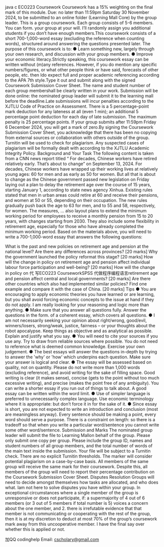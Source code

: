 java c ECO223 Coursework Coursework has a 15% weighting on the final mark of this module. Due: no later than 11:59pm Saturday 30 November 2024, to be submitted to an online folder (Learning Mall Core) by the group leader. This is a group coursework. Each group consists of 5-6 members. You can form. your group at your will. I’ll randomly assign you additional students if you don’t have enough members.This coursework consists of a short 700-1,000-word essay (excluding the reference when counting words), structured around answering the questions presented later. The purpose of this coursework is to: ●    Learn  something  new,  largely through your own research, and discussion with your group members. ●    Improve your economic literacy.Strictly speaking, this coursework essay can be written without (m)any references.  However, if you do mention any specific numbers/figures, or what other people think or have said, forecasts of other people, etc. then Ido expect full and proper academic referencing according to the APA 7th style.Type it out and submit along with the signed Coursework Submission Cover Sheet. The name and student number of each group membershall be clearly written in your work. Submission will be done online: the nominated group leader will submit it to the learning mall before the deadline.Late submissions will incur penalties according to the XJTLU Code of Practice on Assessment.  There is a 5 percentage-point mark deduction for any lateness at all (even 1 min); an additional 5 percentage point deduction for each day of late submission. The maximum penalty is 25 percentage points. If your group submits after 11:59pm Friday 6 December 2024, you will get a mark of zero.By signing the Coursework Submission Cover Sheet, you acknowledge that there has been no copying from external sources or collaboration with others outside of the group. Turnitin will be used to check for plagiarism. Any suspected cases of plagiarism will be formally dealt with according to the XJTLU Academic Integrity Policy. Background and Your Task The following content is taken from a CNN news report titled “ For decades, Chinese workers have retired relatively early. That’s about to change” on September 13, 2024. For decades, Chinese workers have wrapped up their working lives at relatively young ages: 60 for men and as early as 50 for women. But all that is about to change as the Chinese government passed new legislation on Friday laying out a plan to delay the retirement age over the course of 15 years, starting January 1, according to state news agency Xinhua. Existing rules stated that men in urban areas could retire at 60 and receive their pensions, and women at 50 or 55, depending on their occupation. The new rules gradually push back the age to 63 for men, and to 55 and 58, respectively, for women. The measures, … also layout plans to extend the minimum working period for employees to receive a monthly pension from 15 to 20 years, with changes starting from 2030. They  also  include  some  flexibility  in retirement age, especially  for those who have already completed the minimum working period. Based on the  materials  above,  you  will  need  to write  a  700-1,000-word  essay  that  answers  the following questions:

   What is the past and new policies on retirement age and pension at the national level? Are there any differences across provinces?   [20 marks]
   Why the government launched the policy reformat this stage?   [20 marks]
   How will the change  in policy on retirement age and pension affect individual labour force participation and well-being? [20 marks]
   How  will  the  change   in  policy  on  代 写ECO223 CourseworkSPSS 代做程序编程语言retirement  age  and   pension  affect  central  and   local governments?  [20 marks]
   Are there other countries which also had implemented similar policies? Find one example and compare it with the case of China.  [20 marks] Tips ●    You are encouraging to apply economic theories you have learned or are learning, but you shall avoid forcing economic concepts to the issue at hand if they do not apply. I am really looking for your reasoning and logic more than anything. ●    Make sure that you answer all questions fully.  Answer the questions in the form. of a coherent essay, which covers all questions. ●    I  am  not  necessarily  seeking  your  opinion  about  right/wrong,  good/evil,  winners/losers, strong/weak, justice, fairness – or your thoughts about the robot apocalypse.  Keep things as objective and as analytical as possible.  Explain and justify what you say. ●    You will need to cite your sources if you use any. Try to draw from reliable sources where possible. You do not need to reference what is deemed common knowledge. Exercise your own judgement. ●    The  best essays will answer the questions in-depth by trying to answer the 'why' or 'how' which underpins each question.  Make sure your answer is logical and clear. ●    The essay will be assessed based on quality, not on quantity.  Please do not write more than 1,000 words (excluding reference), and avoid writing for the sake of filling space. Good writing is clear (it makes sense), concise (gets to the point without too much excessive writing), and precise (makes the point free of any ambiguity).  You can write a shorter essay if you run out of things to talk about. A good essay can be written within the word limit. ●    Use  of  simpler  language  is  preferred  to  unnecessarily  complex  language.  Use  economic terminology where it is appropriate: but don’t force it in for the sake of it. ●    Since essay is short, you are not expected to write an introduction and conclusion (most are meaningless anyway). Every sentence should be making a point, every word should serve a purpose. There is a constraint on length: so there is a tradeoff so that when you write a particular word/sentence you cannot write some other word/sentence. Submission and Marks The nominated group leader will submit the file to Learning Mallon behalf of the group. Please only submit one copy per group. Please include the group ID, names and student numbers of all group members, and the total number of words of the main text inside the submission. Your file will be subject to a Turnitin check. There are no explicit Turnitin thresholds. The marker will consider potential plagiarism on a case-by-case basis. All members of the same group will receive the same mark for their coursework. Despite this, all  members of the group will  need to  report  their  percentage  contribution  on the Coursework Submission Cover Sheet. Disputes Resolution Groups will need to decide amongst themselves how tasks are allocated, and who does what. Iam not here to solve disputes you have within your group. In  exceptional  circumstances  where  a  single  member  of  the  group  is  unresponsive  or  does  not participate, if:
   a supermajority of 4 out of 6 members (or 3 out of 5 members if total number is 5) voices a concern about the one member, and 2.   there is irrefutable evidence that that member is not communicating or cooperating with the rest of the group, then it is at my discretion to deduct at most 70% of the group’s coursework mark away from this uncooperative member. I have the final say over whether this is applied or not.

加QQ codinghelp Email: cscholary@gmail.com

   
